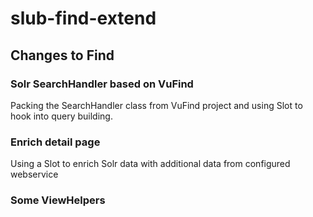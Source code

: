 # slub-find-extend

## Changes to Find

### Solr SearchHandler based on VuFind

Packing the SearchHandler class from VuFind project and using Slot to hook into query building.

### Enrich detail page

Using a Slot to enrich Solr data with additional data from configured webservice 

### Some ViewHelpers